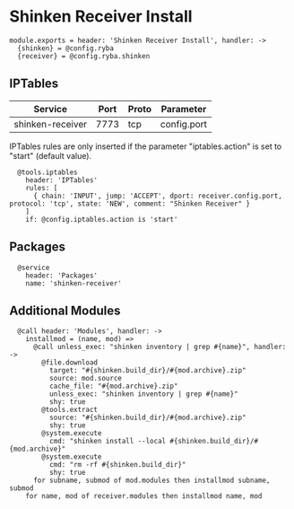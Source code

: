 
# Shinken Receiver Install

    module.exports = header: 'Shinken Receiver Install', handler: ->
      {shinken} = @config.ryba
      {receiver} = @config.ryba.shinken

## IPTables

| Service          | Port  | Proto | Parameter       |
|------------------|-------|-------|-----------------|
| shinken-receiver | 7773  |  tcp  |   config.port   |

IPTables rules are only inserted if the parameter "iptables.action" is set to
"start" (default value).

      @tools.iptables
        header: 'IPTables'
        rules: [
          { chain: 'INPUT', jump: 'ACCEPT', dport: receiver.config.port, protocol: 'tcp', state: 'NEW', comment: "Shinken Receiver" }
        ]
        if: @config.iptables.action is 'start'

## Packages

      @service
        header: 'Packages'
        name: 'shinken-receiver'

## Additional Modules

      @call header: 'Modules', handler: ->
        installmod = (name, mod) =>
          @call unless_exec: "shinken inventory | grep #{name}", handler: ->
            @file.download
              target: "#{shinken.build_dir}/#{mod.archive}.zip"
              source: mod.source
              cache_file: "#{mod.archive}.zip"
              unless_exec: "shinken inventory | grep #{name}"
              shy: true
            @tools.extract
              source: "#{shinken.build_dir}/#{mod.archive}.zip"
              shy: true
            @system.execute
              cmd: "shinken install --local #{shinken.build_dir}/#{mod.archive}"
            @system.execute
              cmd: "rm -rf #{shinken.build_dir}"
              shy: true
          for subname, submod of mod.modules then installmod subname, submod
        for name, mod of receiver.modules then installmod name, mod

